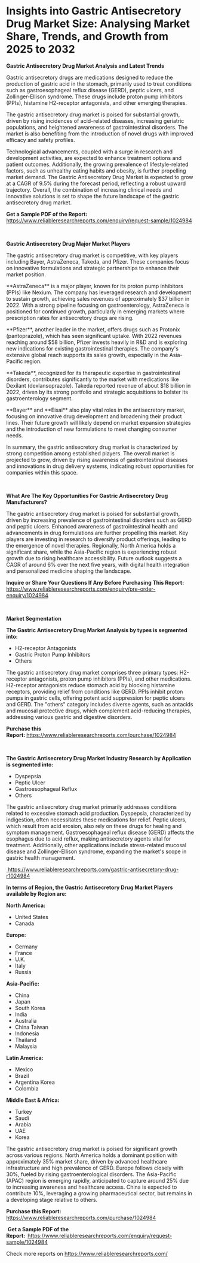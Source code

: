 <p><h1>Insights into Gastric Antisecretory Drug Market Size: Analysing Market Share, Trends, and Growth from 2025 to 2032</h1></p><p><strong>Gastric Antisecretory Drug Market Analysis and Latest Trends</strong></p>
<p><p>Gastric antisecretory drugs are medications designed to reduce the production of gastric acid in the stomach, primarily used to treat conditions such as gastroesophageal reflux disease (GERD), peptic ulcers, and Zollinger-Ellison syndrome. These drugs include proton pump inhibitors (PPIs), histamine H2-receptor antagonists, and other emerging therapies. </p><p>The gastric antisecretory drug market is poised for substantial growth, driven by rising incidences of acid-related diseases, increasing geriatric populations, and heightened awareness of gastrointestinal disorders. The market is also benefiting from the introduction of novel drugs with improved efficacy and safety profiles. </p><p>Technological advancements, coupled with a surge in research and development activities, are expected to enhance treatment options and patient outcomes. Additionally, the growing prevalence of lifestyle-related factors, such as unhealthy eating habits and obesity, is further propelling market demand. The Gastric Antisecretory Drug Market is expected to grow at a CAGR of 9.5% during the forecast period, reflecting a robust upward trajectory. Overall, the combination of increasing clinical needs and innovative solutions is set to shape the future landscape of the gastric antisecretory drug market.</p></p>
<p><strong>Get a Sample PDF of the Report:&nbsp;</strong> <a href="https://www.reliableresearchreports.com/enquiry/request-sample/1024984?utm_campaign=3020&utm_medium=2&utm_source=Github&utm_content=ia&utm_term=22032025&utm_id=gastric-antisecretory-drug">https://www.reliableresearchreports.com/enquiry/request-sample/1024984</a></p>
<p>&nbsp;</p>
<p><strong>Gastric Antisecretory Drug Major Market Players</strong></p>
<p><p>The gastric antisecretory drug market is competitive, with key players including Bayer, AstraZeneca, Takeda, and Pfizer. These companies focus on innovative formulations and strategic partnerships to enhance their market position.</p><p>**AstraZeneca** is a major player, known for its proton pump inhibitors (PPIs) like Nexium. The company has leveraged research and development to sustain growth, achieving sales revenues of approximately $37 billion in 2022. With a strong pipeline focusing on gastroenterology, AstraZeneca is positioned for continued growth, particularly in emerging markets where prescription rates for antisecretory drugs are rising.</p><p>**Pfizer**, another leader in the market, offers drugs such as Protonix (pantoprazole), which has seen significant uptake. With 2022 revenues reaching around $58 billion, Pfizer invests heavily in R&D and is exploring new indications for existing gastrointestinal therapies. The company's extensive global reach supports its sales growth, especially in the Asia-Pacific region.</p><p>**Takeda**, recognized for its therapeutic expertise in gastrointestinal disorders, contributes significantly to the market with medications like Dexilant (dexlansoprazole). Takeda reported revenue of about $18 billion in 2022, driven by its strong portfolio and strategic acquisitions to bolster its gastroenterology segment.</p><p>**Bayer** and **Eisai** also play vital roles in the antisecretory market, focusing on innovative drug development and broadening their product lines. Their future growth will likely depend on market expansion strategies and the introduction of new formulations to meet changing consumer needs.</p><p>In summary, the gastric antisecretory drug market is characterized by strong competition among established players. The overall market is projected to grow, driven by rising awareness of gastrointestinal diseases and innovations in drug delivery systems, indicating robust opportunities for companies within this space.</p></p>
<p>&nbsp;</p>
<p><strong>What Are The Key Opportunities For Gastric Antisecretory Drug Manufacturers?</strong></p>
<p><p>The gastric antisecretory drug market is poised for substantial growth, driven by increasing prevalence of gastrointestinal disorders such as GERD and peptic ulcers. Enhanced awareness of gastrointestinal health and advancements in drug formulations are further propelling this market. Key players are investing in research to diversify product offerings, leading to the emergence of novel therapies. Regionally, North America holds a significant share, while the Asia-Pacific region is experiencing robust growth due to rising healthcare accessibility. Future outlook suggests a CAGR of around 6% over the next five years, with digital health integration and personalized medicine shaping the landscape.</p></p>
<p><strong>Inquire or Share Your Questions If Any Before Purchasing This Report:</strong> <a href="https://www.reliableresearchreports.com/enquiry/pre-order-enquiry/1024984?utm_campaign=3020&utm_medium=2&utm_source=Github&utm_content=ia&utm_term=22032025&utm_id=gastric-antisecretory-drug">https://www.reliableresearchreports.com/enquiry/pre-order-enquiry/1024984</a></p>
<p>&nbsp;</p>
<p><strong>Market Segmentation</strong></p>
<p><strong>The Gastric Antisecretory Drug Market Analysis by types is segmented into:</strong></p>
<p><ul><li>H2-receptor Antagonists</li><li>Gastric Proton Pump Inhibitors</li><li>Others</li></ul></p>
<p><p>The gastric antisecretory drug market comprises three primary types: H2-receptor antagonists, proton pump inhibitors (PPIs), and other medications. H2-receptor antagonists reduce stomach acid by blocking histamine receptors, providing relief from conditions like GERD. PPIs inhibit proton pumps in gastric cells, offering potent acid suppression for peptic ulcers and GERD. The "others" category includes diverse agents, such as antacids and mucosal protective drugs, which complement acid-reducing therapies, addressing various gastric and digestive disorders.</p></p>
<p><strong>Purchase this Report:&nbsp;</strong><a href="https://www.reliableresearchreports.com/purchase/1024984?utm_campaign=3020&utm_medium=2&utm_source=Github&utm_content=ia&utm_term=22032025&utm_id=gastric-antisecretory-drug">https://www.reliableresearchreports.com/purchase/1024984</a></p>
<p>&nbsp;</p>
<p><strong>The Gastric Antisecretory Drug Market Industry Research by Application is segmented into:</strong></p>
<p><ul><li>Dyspepsia</li><li>Peptic Ulcer</li><li>Gastroesophageal Reflux</li><li>Others</li></ul></p>
<p><p>The gastric antisecretory drug market primarily addresses conditions related to excessive stomach acid production. Dyspepsia, characterized by indigestion, often necessitates these medications for relief. Peptic ulcers, which result from acid erosion, also rely on these drugs for healing and symptom management. Gastroesophageal reflux disease (GERD) affects the esophagus due to acid reflux, making antisecretory agents vital for treatment. Additionally, other applications include stress-related mucosal disease and Zollinger-Ellison syndrome, expanding the market's scope in gastric health management.</p></p>
<p><a href="https://www.reliableresearchreports.com/gastric-antisecretory-drug-r1024984?utm_campaign=3020&utm_medium=2&utm_source=Github&utm_content=ia&utm_term=22032025&utm_id=gastric-antisecretory-drug">&nbsp;https://www.reliableresearchreports.com/gastric-antisecretory-drug-r1024984</a></p>
<p><strong>In terms of Region, the Gastric Antisecretory Drug Market Players available by Region are:</strong></p>
<p>
    <p> <strong> North America: </strong>
        <ul>
            <li>United States</li>
            <li>Canada</li>
        </ul>
        </p> 
    <p> <strong> Europe: </strong>
        <ul>
            <li>Germany</li>
            <li>France</li>
            <li>U.K.</li>
            <li>Italy</li>
            <li>Russia</li>
        </ul>
        </p> 
    <p> <strong> Asia-Pacific: </strong>
        <ul>
            <li>China</li>
            <li>Japan</li>
            <li>South Korea</li>
            <li>India</li>
            <li>Australia</li>
            <li>China Taiwan</li>
            <li>Indonesia</li>
            <li>Thailand</li>
            <li>Malaysia</li>
        </ul>
        </p> 
    <p> <strong> Latin America: </strong>
        <ul>
            <li>Mexico</li>
            <li>Brazil</li>
            <li>Argentina Korea</li>
            <li>Colombia</li>
        </ul>
        </p> 
    <p> <strong> Middle East & Africa: </strong>
        <ul>
            <li>Turkey</li>
            <li>Saudi</li>
            <li>Arabia</li>
            <li>UAE</li>
            <li>Korea</li>
        </ul>
    </p>
    </p>
<p><p>The gastric antisecretory drug market is poised for significant growth across various regions. North America holds a dominant position with approximately 35% market share, driven by advanced healthcare infrastructure and high prevalence of GERD. Europe follows closely with 30%, fueled by rising gastroenterological disorders. The Asia-Pacific (APAC) region is emerging rapidly, anticipated to capture around 25% due to increasing awareness and healthcare access. China is expected to contribute 10%, leveraging a growing pharmaceutical sector, but remains in a developing stage relative to others.</p></p>
<p><strong>Purchase this Report: </strong><a href="https://www.reliableresearchreports.com/purchase/1024984?utm_campaign=3020&utm_medium=2&utm_source=Github&utm_content=ia&utm_term=22032025&utm_id=gastric-antisecretory-drug">https://www.reliableresearchreports.com/purchase/1024984</a></p>
<p>&nbsp;<strong>Get a Sample PDF of the Report:&nbsp;&nbsp;</strong><a href="https://www.reliableresearchreports.com/enquiry/request-sample/1024984?utm_campaign=3020&utm_medium=2&utm_source=Github&utm_content=ia&utm_term=22032025&utm_id=gastric-antisecretory-drug">https://www.reliableresearchreports.com/enquiry/request-sample/1024984</a></p>
<p><strong></strong></p>
<p>Check more reports on <a href="https://www.reliableresearchreports.com/?utm_campaign=3020&utm_medium=2&utm_source=Github&utm_content=ia&utm_term=22032025&utm_id=gastric-antisecretory-drug">https://www.reliableresearchreports.com/</a></p>